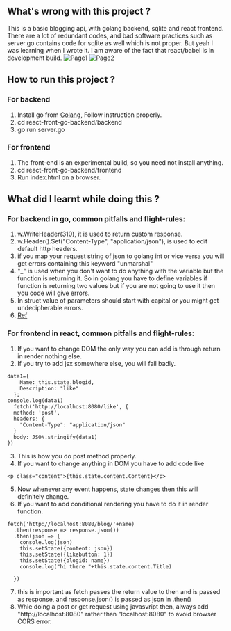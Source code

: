 ## What's wrong with this project ?
This is a basic blogging api, with golang backend, sqlite and react frontend. There are a lot of redundant codes, and bad software practices such as server.go contains code for sqlite as well which is not proper. But yeah I was learning when I wrote it. I am aware of the fact that react/babel is in development build.
![Page1](https://i.imgur.com/cDjJMJA.png)
![Page2](https://i.imgur.com/pH1pv4f.png)
## How to run this project ?
### For backend
1. Install go from [Golang](https://golang.org/doc/install?download=go1.11.linux-amd64.tar.gz), Follow instruction properly.
2. cd react-front-go-backend/backend
3. go run server.go
### For frontend
1. The front-end is an experimental build, so you need not install anything.
2. cd react-front-go-backend/frontend
3. Run index.html on a browser.
## What did I learnt while doing this ?
### For backend in go, common pitfalls and flight-rules:
1. w.WriteHeader(310), it is used to return custom response.
2. w.Header().Set("Content-Type", "application/json"), is used to edit default http headers.
3. if you map your request string of json to golang int or vice versa you will get errors containing this keyword "unmarshal"
4. "_" is used when you don't want to do anything with the variable but the function is returning it. So in golang you have to define variables if function is returning two values but if you are not going to use it then you code will give errors.
5. In struct value of parameters should start with capital or you might get undecipherable errors.
6. [Ref](https://github.com/campoy/go-web-workshop)
### For frontend in react, common pitfalls and flight-rules:
1. If you want to change DOM the only way you can add is through return in render nothing else.
2. If you try to add jsx somewhere else, you will fail badly.
```
data1={
    Name: this.state.blogid,
    Description: "like"
  };
console.log(data1)
  fetch('http://localhost:8080/like', {
  method: 'post',
  headers: {
    "Content-Type": "application/json"
  }
  body: JSON.stringify(data1)
})

```
3. This is how you do post method properly.
4. If you want to change anything in DOM you have to add code like 

```
<p class="content">{this.state.content.Content}</p>
```
5. Now whenever any event happens, state changes then this will definitely change.
6. If you want to add conditional rendering you have to do it in render function.

```
fetch('http://localhost:8080/blog/'+name)
  .then(response => response.json())
  .then(json => {
    console.log(json)
    this.setState({content: json})
    this.setState({likebutton: 1})
    this.setState({blogid: name})
    console.log("hi there "+this.state.content.Title)

  })
```
7. this is important as fetch passes the return value to then and is passed as response, and response.json() is passed as json in 
.then()
8. Whie doing a post or get request using javasvript then, always add "http://localhost:8080" rather than "localhost:8080" to avoid browser CORS error. 

